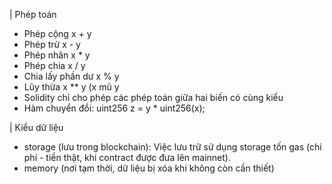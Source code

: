 | Phép toán
- Phép cộng x + y
- Phép trừ x - y
- Phép nhân x * y
- Phép chia x / y
- Chia lấy phần dư x % y
- Lũy thừa x ** y (x mũ y
- Solidity chỉ cho phép các phép toán giữa hai biến có cùng kiểu
- Hàm chuyển đổi: uint256 z = y * uint256(x);

| Kiểu dữ liệu 
- storage (lưu trong blockchain): Việc lưu trữ sử dụng storage tốn gas (chi phí - tiền thật, khi contract được đưa lên mainnet).
- memory (nơi tạm thời, dữ liệu bị xóa khi không còn cần thiết)
